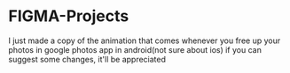 # FIGMA-Projects
I just made a copy of the animation that comes whenever you free up your photos in google photos app in android(not sure about ios)
if you can suggest some changes, it'll be appreciated 
